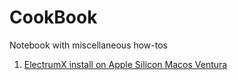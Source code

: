 # CookBook
Notebook with miscellaneous how-tos
1. [ElectrumX install on Apple Silicon Macos Ventura](https://github.com/cypherpork/CookBook/blob/main/ElectrumX%20install%20on%20Apple%20Silicon%20Macos%20Ventura.md)
